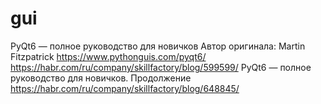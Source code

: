 # gui 
PyQt6 — полное руководство для новичков
Автор оригинала: Martin Fitzpatrick
https://www.pythonguis.com/pyqt6/
https://habr.com/ru/company/skillfactory/blog/599599/
PyQt6 — полное руководство для новичков. Продолжение
https://habr.com/ru/company/skillfactory/blog/648845/

